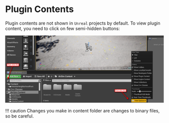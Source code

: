 # Plugin Contents

Plugin contents are not shown in `Unreal` projects by default. To view plugin content, you need to click on few semi-hidden buttons:

![plugin contents screenshot](images/plugin_contents.png)

!!! caution
    Changes you make in content folder are changes to binary files, so be careful.
